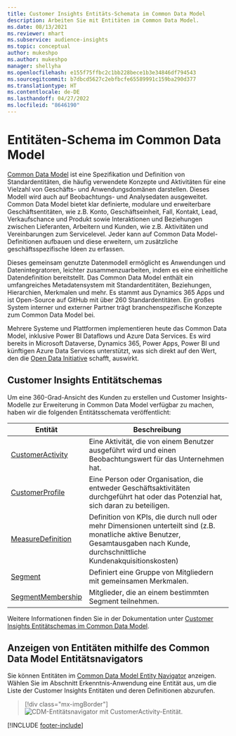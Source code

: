 ```yaml
---
title: Customer Insights Entitäts-Schemata im Common Data Model
description: Arbeiten Sie mit Entitäten im Common Data Model.
ms.date: 08/13/2021
ms.reviewer: mhart
ms.subservice: audience-insights
ms.topic: conceptual
author: mukeshpo
ms.author: mukeshpo
manager: shellyha
ms.openlocfilehash: e155f75ffbc2c1bb228bece1b3e34846df794543
ms.sourcegitcommit: b7dbcd5627c2ebfbcfe65589991c159ba290d377
ms.translationtype: HT
ms.contentlocale: de-DE
ms.lasthandoff: 04/27/2022
ms.locfileid: "8646190"
---
```

# <a name="entity-schemas-in-common-data-model"></a>Entitäten-Schema im Common Data Model



[Common Data Model](/common-data-model/) ist eine Spezifikation und Definition von Standardentitäten, die häufig verwendete Konzepte und Aktivitäten für eine Vielzahl von Geschäfts- und Anwendungsdomänen darstellen. Dieses Modell wird auch auf Beobachtungs- und Analysedaten ausgeweitet. Common Data Model bietet klar definierte, modulare und erweiterbare Geschäftsentitäten, wie z.B. Konto, Geschäftseinheit, Fall, Kontakt, Lead, Verkaufschance und Produkt sowie Interaktionen und Beziehungen zwischen Lieferanten, Arbeitern und Kunden, wie z.B. Aktivitäten und Vereinbarungen zum Servicelevel. Jeder kann auf Common Data Model-Definitionen aufbauen und diese erweitern, um zusätzliche geschäftsspezifische Ideen zu erfassen.

Dieses gemeinsam genutzte Datenmodell ermöglicht es Anwendungen und Datenintegratoren, leichter zusammenzuarbeiten, indem es eine einheitliche Datendefinition bereitstellt. Das Common Data Model enthält ein umfangreiches Metadatensystem mit Standardentitäten, Beziehungen, Hierarchien, Merkmalen und mehr. Es stammt aus Dynamics 365 Apps und ist Open-Source auf GitHub mit über 260 Standardentitäten. Ein großes System interner und externer Partner trägt branchenspezifische Konzepte zum Common Data Model bei.

Mehrere Systeme und Plattformen implementieren heute das Common Data Model, inklusive Power BI Dataflows und Azure Data Services. Es wird bereits in Microsoft Dataverse, Dynamics 365, Power Apps, Power BI und künftigen Azure Data Services unterstützt, was sich direkt auf den Wert, den die [Open Data Initiative](https://www.microsoft.com/open-data-initiative) schafft, auswirkt.

## <a name="customer-insights-entity-schemas"></a>Customer Insights Entitätschemas

Um eine 360-Grad-Ansicht des Kunden zu erstellen und Customer Insights-Modelle zur Erweiterung in Common Data Model verfügbar zu machen, haben wir die folgenden Entitätsschemata veröffentlicht:

| Entität | Beschreibung |
|---------|---------|
|[CustomerActivity](/common-data-model/schema/core/applicationcommon/foundationcommon/crmcommon/solutions/customerinsights/customeractivity) | Eine Aktivität, die von einem Benutzer ausgeführt wird und einen Beobachtungswert für das Unternehmen hat. |
|[CustomerProfile](/common-data-model/schema/core/applicationcommon/foundationcommon/crmcommon/solutions/customerinsights/customerprofile) | Eine Person oder Organisation, die entweder Geschäftsaktivitäten durchgeführt hat oder das Potenzial hat, sich daran zu beteiligen. |
|[MeasureDefinition](/common-data-model/schema/core/applicationcommon/foundationcommon/crmcommon/solutions/customerinsights/measuredefinition) | Definition von KPIs, die durch null oder mehr Dimensionen unterteilt sind (z.B. monatliche aktive Benutzer, Gesamtausgaben nach Kunde, durchschnittliche Kundenakquisitionskosten) |
|[Segment](/common-data-model/schema/core/applicationcommon/foundationcommon/crmcommon/solutions/customerinsights/segment) | Definiert eine Gruppe von Mitgliedern mit gemeinsamen Merkmalen. |
|[SegmentMembership](/common-data-model/schema/core/applicationcommon/foundationcommon/crmcommon/solutions/customerinsights/segmentmembership) | Mitglieder, die an einem bestimmten Segment teilnehmen. |

Weitere Informationen finden Sie in der Dokumentation unter [Customer Insights Entitätschemas im Common Data Model](/common-data-model/schema/core/applicationcommon/foundationcommon/crmcommon/solutions/customerinsights/overview).

## <a name="view-entities-using-the-common-data-model-entity-navigator"></a>Anzeigen von Entitäten mithilfe des Common Data Model Entitätsnavigators

Sie können Entitäten im [Common Data Model Entity Navigator](https://microsoft.github.io/CDM/) anzeigen. Wählen Sie im Abschnitt Erkenntnis-Anwendung eine Entität aus, um die Liste der Customer Insights Entitäten und deren Definitionen abzurufen.
> [!div class="mx-imgBorder"]
> ![CDM-Entitätsnavigator mit CustomerActivity-Entität.](media/CDM-entity-navigator.png "CDM-Entitätsnavigator mit CustomerActivity-Entität")


[!INCLUDE [footer-include](includes/footer-banner.md)]
